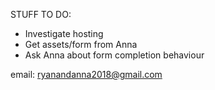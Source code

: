 STUFF TO DO:

- Investigate hosting
- Get assets/form from Anna
- Ask Anna about form completion behaviour

email: ryanandanna2018@gmail.com

